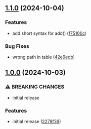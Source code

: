 ## [1.1.0](https://github.com/baumrock/RockLoaders/compare/v1.0.0...v1.1.0) (2024-10-04)


### Features

* add short syntax for add() ([f75100c](https://github.com/baumrock/RockLoaders/commit/f75100c6f1f7d715f85a854bce68287e381a6c33))


### Bug Fixes

* wrong path in table ([42e9edb](https://github.com/baumrock/RockLoaders/commit/42e9edb6e95ba2097fd14ccc1237a20be1bea8f0))

## [1.0.0](https://github.com/baumrock/RockLoaders/compare/2278f39da0ed8ea02473c98ca4b678fe54b3674f...v1.0.0) (2024-10-03)


### ⚠ BREAKING CHANGES

* initial release

### Features

* initial release ([2278f39](https://github.com/baumrock/RockLoaders/commit/2278f39da0ed8ea02473c98ca4b678fe54b3674f))


